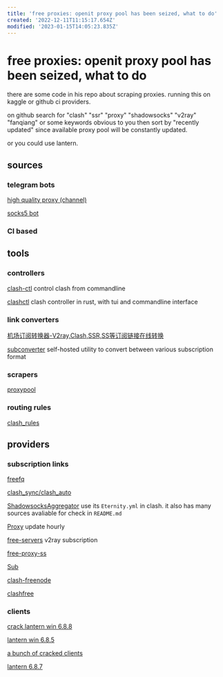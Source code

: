 ```yaml
---
title: 'free proxies: openit proxy pool has been seized, what to do'
created: '2022-12-11T11:15:17.654Z'
modified: '2023-01-15T14:05:23.835Z'
---
```


# free proxies: openit proxy pool has been seized, what to do

there are some code in his repo about scraping proxies. running this on kaggle or github ci providers.

on github search for "clash" "ssr" "proxy" "shadowsocks" "v2ray" "fanqiang" or some keywords obvious to you then sort by "recently updated" since available proxy pool will be constantly updated.

or you could use lantern.

## sources

### telegram bots

[high quality proxy (channel)](https://t.me/HQPROX)

[socks5 bot](https://t.me/socks5_bot)

### CI based

## tools

### controllers

[clash-ctl](https://github.com/Dreamacro/clash-ctl) control clash from commandline

[clashctl](https://github.com/George-Miao/clashctl) clash controller in rust, with tui and commandline interface

### link converters

[机场订阅转换器-V2ray,Clash,SSR,SS等订阅链接在线转换](https://subconverter.speedupvpn.com/)

[subconverter](https://github.com/tindy2013/subconverter) self-hosted utility to convert between various subscription format

### scrapers

[proxypool](https://github.com/yu-steven/proxypool)

### routing rules

[clash_rules](https://github.com/Goojoe/clash_rules)

## providers

### subscription links

[freefq](https://github.com/freefq/free)

[clash_sync/clash_auto](https://github.com/4ooc/clash_sync)

[ShadowsocksAggregator](https://github.com/mahdibland/ShadowsocksAggregator) use its `Eternity.yml` in clash. it also has many sources avaliable for check in `README.md`

[Proxy](https://github.com/tbbatbb/Proxy) update hourly

[free-servers](https://github.com/Pawdroid/Free-servers) v2ray subscription

[free-proxy-ss](https://github.com/learnhard-cn/free_proxy_ss)

[Sub](https://github.com/anaer/Sub)

[clash-freenode](https://github.com/openRunner/clash-freenode)

[clashfree](https://github.com/aiboboxx/clashfree)

### clients

[crack lantern win 6.8.8](https://github.com/YoulianBoshi/lantern-vpn/blob/master/Windows%E7%81%AF_%E6%97%A0%E9%99%90%E6%B5%81%E9%87%8F%E6%9B%B4%E6%96%B0)

[lantern win 6.8.5](https://ylbs.lanzoui.com/i4rlLtxl2hc)

[a bunch of cracked clients](https://ylbs.lanzoui.com/b0066e7mb)

[lantern 6.8.7](https://github.com/getlantern/lantern/releases/tag/6.8.7)
